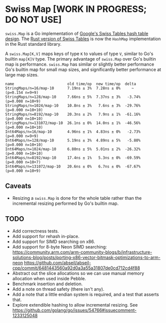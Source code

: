 # Swiss Map [WORK IN PROGRESS; DO NOT USE]

`swiss.Map` is a Go implementation of [Google's Swiss Tables hash table
design](https://abseil.io/about/design/swisstables). The [Rust version of
Swiss Tables](https://github.com/rust-lang/hashbrown) is now the `HashMap`
implementation in the Rust standard library.

A `swiss.Map[K,V]` maps keys of type `K` to values of type `V`, similar to
Go's builtin `map[K]V` type. The primary advantage of `swiss.Map` over Go's
builtin map is performance. `swiss.Map` has similar or slightly better
performance Go's builtin map for small map sizes, and significantly better
performance at large map sizes.

```
name                        old time/op  new time/op  delta
StringMaps/n=16/map-10      7.19ns ± 3%  7.28ns ± 0%     ~     (p=0.154 n=9+9)
StringMaps/n=128/map-10     7.66ns ± 5%  7.37ns ± 3%   -3.74%  (p=0.008 n=10+9)
StringMaps/n=1024/map-10    10.8ns ± 3%   7.6ns ± 3%  -29.76%  (p=0.000 n=10+10)
StringMaps/n=8192/map-10    20.3ns ± 2%   7.9ns ± 1%  -61.16%  (p=0.000 n=10+10)
StringMaps/n=131072/map-10  26.1ns ± 0%  14.0ns ± 1%  -46.56%  (p=0.000 n=10+10)
Int64Maps/n=16/map-10       4.96ns ± 1%  4.83ns ± 0%   -2.73%  (p=0.000 n=9+9)
Int64Maps/n=128/map-10      5.19ns ± 3%  4.89ns ± 5%   -5.80%  (p=0.000 n=10+10)
Int64Maps/n=1024/map-10     6.80ns ± 5%  5.01ns ± 2%  -26.32%  (p=0.000 n=10+10)
Int64Maps/n=8192/map-10     17.4ns ± 1%   5.3ns ± 0%  -69.59%  (p=0.000 n=10+7)
Int64Maps/n=131072/map-10   20.6ns ± 0%   6.7ns ± 0%  -67.67%  (p=0.000 n=10+9)
```

## Caveats

- Resizing a `swiss.Map` is done for the whole table rather than the
incremental resizing performed by Go's builtin map.

## TODO

- Add correctness tests.
- Add support for rehash in-place.
- Add support for SIMD searching on x86.
- Add support for 8-byte Neon SIMD searching:
  https://community.arm.com/arm-community-blogs/b/infrastructure-solutions-blog/posts/porting-x86-vector-bitmask-optimizations-to-arm-neon
  https://github.com/abseil/abseil-cpp/commit/6481443560a92d0a3a55a31807de0cd712cd4f88
- Abstract out the slice allocations so we can use manual memory allocation
  when used inside Pebble.
- Benchmark insertion and deletion.
- Add a note on thread safety (there isn't any).
- Add a note that a little endian system is required, and a test that asserts that.
- Explore extendible hashing to allow incremental resizing. See
  https://github.com/golang/go/issues/54766#issuecomment-1233125048
